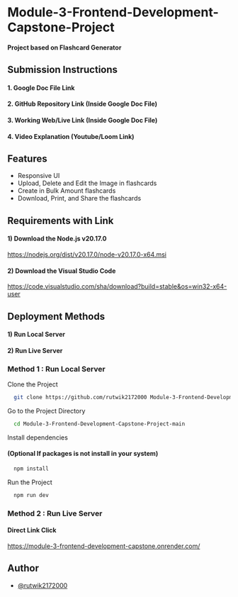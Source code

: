 # Module-3-Frontend-Development-Capstone-Project

#### Project based on Flashcard Generator
## Submission Instructions

#### 1. Google Doc File Link
#### 2. GitHub Repository Link (Inside Google Doc File)
#### 3. Working Web/Live Link (Inside Google Doc File)
#### 4. Video Explanation (Youtube/Loom Link)
## Features

- Responsive UI
- Upload, Delete and Edit the Image in flashcards
- Create in Bulk Amount flashcards
- Download, Print, and Share the flashcards
## Requirements with Link

#### 1) Download the Node.js v20.17.0

https://nodejs.org/dist/v20.17.0/node-v20.17.0-x64.msi

#### 2) Download the Visual Studio Code

https://code.visualstudio.com/sha/download?build=stable&os=win32-x64-user
## Deployment Methods

#### 1) Run Local Server
#### 2) Run Live Server


### Method 1 : Run Local Server

Clone the Project

```bash
  git clone https://github.com/rutwik2172000 Module-3-Frontend-Development-Capstone-Project
```

Go to the Project Directory

```bash
  cd Module-3-Frontend-Development-Capstone-Project-main
```

Install dependencies 
#### (Optional If packages is not install in your system)

```bash
  npm install
```

Run the Project

```bash
  npm run dev
```


### Method 2 : Run Live Server

#### Direct Link Click

https://module-3-frontend-development-capstone.onrender.com/
## Author

- [@rutwik2172000](https://github.com/rutwik2172000)

